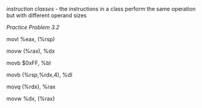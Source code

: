 _instruction classes_ - the instructions in a class perform the same operation but with different operand sizes


*Practice Problem 3.2*

movl     %eax, (%rsp)

movw     (%rax), %dx

movb    $0xFF, %bl

movb    (%rsp,%rdx,4), %dl

movq     (%rdx), %rax

movw     %dx, (%rax)